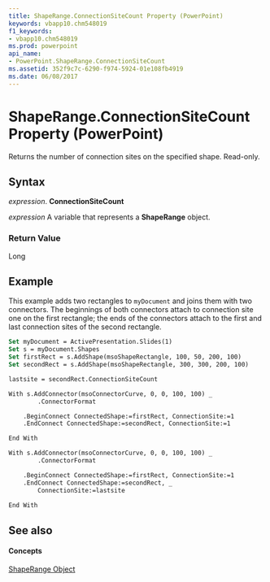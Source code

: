```yaml
---
title: ShapeRange.ConnectionSiteCount Property (PowerPoint)
keywords: vbapp10.chm548019
f1_keywords:
- vbapp10.chm548019
ms.prod: powerpoint
api_name:
- PowerPoint.ShapeRange.ConnectionSiteCount
ms.assetid: 352f9c7c-6290-f974-5924-01e108fb4919
ms.date: 06/08/2017
---
```



# ShapeRange.ConnectionSiteCount Property (PowerPoint)

Returns the number of connection sites on the specified shape. Read-only.


## Syntax

 _expression_. **ConnectionSiteCount**

 _expression_ A variable that represents a **ShapeRange** object.


### Return Value

Long


## Example

This example adds two rectangles to  `myDocument` and joins them with two connectors. The beginnings of both connectors attach to connection site one on the first rectangle; the ends of the connectors attach to the first and last connection sites of the second rectangle.


```vb
Set myDocument = ActivePresentation.Slides(1)
Set s = myDocument.Shapes
Set firstRect = s.AddShape(msoShapeRectangle, 100, 50, 200, 100)
Set secondRect = s.AddShape(msoShapeRectangle, 300, 300, 200, 100)

lastsite = secondRect.ConnectionSiteCount

With s.AddConnector(msoConnectorCurve, 0, 0, 100, 100) _
        .ConnectorFormat

    .BeginConnect ConnectedShape:=firstRect, ConnectionSite:=1
    .EndConnect ConnectedShape:=secondRect, ConnectionSite:=1

End With

With s.AddConnector(msoConnectorCurve, 0, 0, 100, 100) _
        .ConnectorFormat

    .BeginConnect ConnectedShape:=firstRect, ConnectionSite:=1
    .EndConnect ConnectedShape:=secondRect, _
        ConnectionSite:=lastsite

End With
```


## See also


#### Concepts


[ShapeRange Object](shaperange-object-powerpoint.md)


